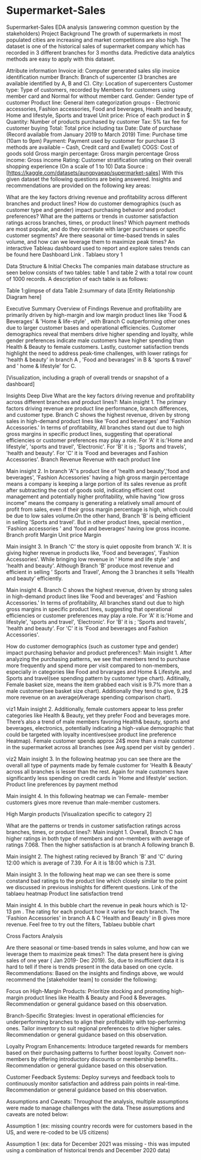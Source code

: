 # Supermarket-Sales
Supermarket-Sales EDA analysis (answering common question by the stakeholders)
Project Background
The growth of supermarkets in most populated cities are increasing and market competitions are also high. The dataset is one of the historical sales of supermarket company which has recorded in 3 different branches for 3 months data. Predictive data analytics methods are easy to apply with this dataset.

Attribute information
Invoice id: Computer generated sales slip invoice identification number
Branch: Branch of supercenter (3 branches are available identified by A, B and C).
City: Location of supercenters
Customer type: Type of customers, recorded by Members for customers using member card and Normal for without member card.
Gender: Gender type of customer
Product line: General item categorization groups - Electronic accessories, Fashion accessories, Food and beverages, Health and beauty, Home and lifestyle, Sports and travel
Unit price: Price of each product in $
Quantity: Number of products purchased by customer
Tax: 5% tax fee for customer buying
Total: Total price including tax
Date: Date of purchase (Record available from January 2019 to March 2019)
Time: Purchase time (10am to 9pm)
Payment: Payment used by customer for purchase (3 methods are available – Cash, Credit card and Ewallet)
COGS: Cost of goods sold
Gross margin percentage: Gross margin percentage
Gross income: Gross income
Rating: Customer stratification rating on their overall shopping experience (On a scale of 1 to 10)
Data Source : [https://kaggle.com/datasets/aungpyaeap/supermarket-sales]
With this given dataset the following questions are being answered. Insights and recommendations are provided on the following key areas:

What are the key factors driving revenue and profitability across different branches and product lines?
How do customer demographics (such as customer type and gender) impact purchasing behavior and product preferences?
What are the patterns or trends in customer satisfaction ratings across branches, times, or product lines?
Which payment methods are most popular, and do they correlate with larger purchases or specific customer segments?
Are there seasonal or time-based trends in sales volume, and how can we leverage them to maximize peak times?
An interactive Tableau dashboard used to report and explore sales trends can be found here Dashboard Link . Tablaeu story 1

Data Structure & Initial Checks
The companies main database structure as seen below consists of two tables: table 1 and table 2 with a total row count of 1000 records. A description of each table is as follows:

Table 1:glimpse of data
Table 2:summary of data
[Entity Relationship Diagram here]

Executive Summary
Overview of Findings
Revenue and profitability are primarily driven by high-margin and low margin product lines like 'Food & Beverages' & 'Home & life-style' , with Branch C outperforming other ones due to larger customer bases and operational efficiencies. Customer demographics reveal that members drive higher spending and loyalty, while gender preferences indicate male customers have higher spending than Health & Beauty to female customers. Lastly, customer satisfaction trends highlight the need to address peak-time challenges, with lower ratings for 'health & beauty' in branch A , 'Food and bevarages' in B & 'sports & travel' and ' home & lifestyle' for C.

[Visualization, including a graph of overall trends or snapshot of a dashboard]

Insights Deep Dive
What are the key factors driving revenue and profitability across different branches and product lines?:
Main insight 1. The primary factors driving revenue are product line performance, branch differences, and customer type. Branch C shows the highest revenue, driven by strong sales in high-demand product lines like 'Food and beverages' and 'Fashion Accessories.' In terms of profitability, All branches stand out due to high gross margins in specific product lines, suggesting that operational efficiencies or customer preferences may play a role.  For 'A' it is:'Home and lifestyle', 'sports and travel', 'Electronic'. For 'B' it is ; 'Sports and travels', 'health and beauty'. For 'C' it is 'Food and beverages and Fashion Accessories'. Branch Revenue Revenue with each product line

Main insight 2. In branch 'A''s  product line of 'health and beauty','food and beverages', 'Fashion Accessories' having a high gross margin percentage means a company is keeping a large portion of its sales revenue as profit after subtracting the cost of goods sold, indicating efficient cost management and potentially higher profitability, while having "low gross income" means the company is generating a relatively small amount of profit from sales, even if their gross margin percentage is high, which could be due to low sales volume.On the other hand, Branch 'B' is being efficient in selling 'Sports and travel'. But in other product lines, special mention , 'Fashion accessories ' and 'food and beverages' having low gross income. Branch profit Margin Unit price Margin

Main insight 3. In Branch 'C' the story is quiet opposite from branch 'A'. It is giving higher revenue in products like, 'Food and beverages', 'Fashion Accessories'. While bringing low revenue in ' Home and life style ' and 'health and beauty'. Although Branch 'B' produce most revenue and efficient in selling ' Sports and Travel', Among the 3 branches it sells 'Health and beauty' efficiently.

Main insight 4. Branch C shows the highest revenue, driven by strong sales in high-demand product lines like 'Food and beverages' and 'Fashion Accessories.' In terms of profitability, All branches stand out due to high gross margins in specific product lines, suggesting that operational efficiencies or customer preferences may play a role.  For 'A' it is:'Home and lifestyle', 'sports and travel', 'Electronic'. For 'B' it is ; 'Sports and travels', 'health and beauty'. For 'C' it is 'Food and beverages and Fashion Accessories'.

How do customer demographics (such as customer type and gender) impact purchasing behavior and product preferences?:
Main insight 1. After analyzing the purchasing patterns, we see that members tend to purchase more frequently and spend more per visit compared to non-members, especially in categories like Food and brvarages and Home & Lifestyle, and Sports and travel(see spending pattern by customer type chart). Aditinally, Female basket size, means the item grabbed each visit is 9.7% more than a male customer(see basket size chart). Additionally they tend to give, 9.2$ more revenue on an average(Average spending comparison chart).

viz1
Main insight 2. Additionally, female customers appear to less prefer categories like Health & Beauty, yet they prefer Food and beverages more. There’s also a trend of male members favoring Health& beauty, sports and beverages, electronics, potentially indicating a high-value demographic that could be targeted with loyalty incentives(see product line preference Heatmap). Female customer spends approx 24$ more than a male customer in the supermarket across all branches (see Avg.spend per visit by gender) .

viz2
Main insight 3. In the following heatmap you can see there are the overall all type of payments made by female customer for 'Health & Beauty' across all branches is lesser than the rest. Again for male customers have significantly less spending on credit cards in 'Home and lifestyle' section. Product line preferences by payment method

Main insight 4. In this following heatmap we can Female- member customers gives more revenue than male-member customers.

High Margin products
[Visualization specific to category 2]

What are the patterns or trends in customer satisfaction ratings across branches, times, or product lines?:
Main insight 1. Overall, Branch C has higher ratings in both type of members and non-members with average of ratings 7.068. Then the higher satisfaction is at branch A following branch B.

Main insight 2. The highest rating recieved by Branch 'B' and 'C' during 12:00 which is average of 7.39. For A it is 18:00 which is 7.31.

Main insight 3. In the following heat map we can see there is some constand bad ratings to the product line which closely similar to the point we discussed in previous inshights for different questions. Link of the tablaeu heatmap Product line satisfaction trend

Main insight 4. In this bubble chart the revenue in peak hours which is 12- 13 pm . The rating for each product how it varies for each branch. The 'Fashion Accessories' in branch A & C 'Health and Beauty' in B gives more revenue. Feel free to try out the filters, Tablaeu bubble chart

Cross Factors Analysis

Are there seasonal or time-based trends in sales volume, and how can we leverage them to maximize peak times?:
The data present here is giving sales of one year ( Jan 2019- Dec 2019). So, due to insufficient data it is hard to tell if there is trends present in the data based on one cycle.
Recommendations:
Based on the insights and findings above, we would recommend the [stakeholder team] to consider the following:

Focus on High-Margin Products: Prioritize stocking and promoting high-margin product lines like Health & Beauty and Food & Beverages. Recommendation or general guidance based on this observation.

Branch-Specific Strategies: Invest in operational efficiencies for underperforming branches to align their profitability with top-performing ones. Tailor inventory to suit regional preferences to drive higher sales. Recommendation or general guidance based on this observation.

Loyalty Program Enhancements: Introduce targeted rewards for members based on their purchasing patterns to further boost loyalty. Convert non-members by offering introductory discounts or membership benefits.. Recommendation or general guidance based on this observation.

Customer Feedback Systems: Deploy surveys and feedback tools to continuously monitor satisfaction and address pain points in real-time. Recommendation or general guidance based on this observation.

Assumptions and Caveats:
Throughout the analysis, multiple assumptions were made to manage challenges with the data. These assumptions and caveats are noted below:

Assumption 1 (ex: missing country records were for customers based in the US, and were re-coded to be US citizens)

Assumption 1 (ex: data for December 2021 was missing - this was imputed using a combination of historical trends and December 2020 data)
